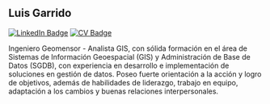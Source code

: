 ## Luis Garrido

[![LinkedIn Badge](https://img.shields.io/badge/My-LinkedIn-blue)](https://www.linkedin.com/in/luisgarridocornejo)
[![CV Badge](https://img.shields.io/badge/My-CV-critical)](https://docs.google.com/document/d/1v1CvZ1izbjTheI-goCkiPXXaosMm86UWq_dcYoAL77g/edit?usp=drive_link)

Ingeniero Geomensor - Analista GIS, con sólida formación en el área de Sistemas de Información Geoespacial (GIS) y Administración de Base de Datos (SGDB), con experiencia en desarrollo e implementación de soluciones en gestión de datos. 
Poseo fuerte orientación a la acción y logro de objetivos, además de habilidades de liderazgo, trabajo en equipo, adaptación a los cambios y buenas relaciones interpersonales.


